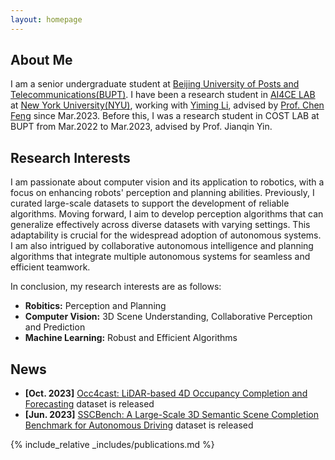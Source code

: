 ```yaml
---
layout: homepage
---
```


## About Me

I am a senior undergraduate student at [Beijing University of Posts and Telecommunications(BUPT)](https://www.bupt.edu.cn/). I have been a research student in [AI4CE LAB](https://ai4ce.github.io/) at [New York University(NYU)](https://www.nyu.edu/), working with [Yiming Li](https://roboticsyimingli.github.io/), advised by [Prof. Chen Feng](https://scholar.google.com/citations?user=YeG8ZM0AAAAJ&hl=zh-CN&oi=ao) since Mar.2023. Before this, I was a research student in COST LAB at BUPT from Mar.2022 to Mar.2023, advised by Prof. Jianqin Yin.

## Research Interests

I am passionate about computer vision and its application to robotics, with a focus on enhancing robots' perception and planning abilities. Previously, I curated large-scale datasets to support the development of reliable algorithms. Moving forward, I aim to develop perception algorithms that can generalize effectively across diverse datasets with varying settings. This adaptability is crucial for the widespread adoption of autonomous systems. I am also intrigued by collaborative autonomous intelligence and planning algorithms that integrate multiple autonomous systems for seamless and efficient teamwork.

In conclusion, my research interests are as follows: 

- **Robitics:** Perception and Planning
- **Computer Vision:** 3D Scene Understanding, Collaborative Perception and Prediction
- **Machine Learning:** Robust and Efficient Algorithms


## News
- **[Oct. 2023]** [Occ4cast: LiDAR-based 4D Occupancy Completion and Forecasting](https://github.com/ai4ce/Occ4cast) dataset is released
- **[Jun. 2023]** [SSCBench: A Large-Scale 3D Semantic Scene Completion Benchmark for Autonomous Driving](https://github.com/ai4ce/SSCBench) dataset is released

{% include_relative _includes/publications.md %}

